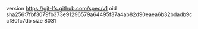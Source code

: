 version https://git-lfs.github.com/spec/v1
oid sha256:7fbf3079fb373e91296579a64495f37a4ab82d90eaea6b32bdadb9ccf80fc7db
size 8031
